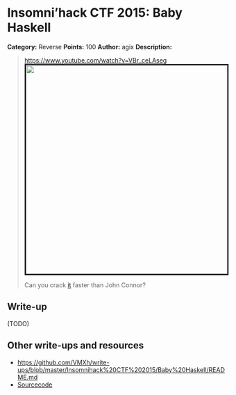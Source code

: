 # Insomni’hack CTF 2015: Baby Haskell

**Category:** Reverse
**Points:** 100
**Author:** agix
**Description:**

> <https://www.youtube.com/watch?v=VBr_ceLAseg>
> <a href="http://www.youtube.com/watch?v=VBr_ceLAseg"><img src="http://img.youtube.com/vi/VBr_ceLAseg/0.jpg" border="3" width="640" height="480"/></a>
>
> Can you crack [it](baby_haskell_f87b6ffca5f977d2ac493ecb12636cba) faster than John Connor?

## Write-up

(TODO)

## Other write-ups and resources

* <https://github.com/VMXh/write-ups/blob/master/Insomnihack%20CTF%202015/Baby%20Haskell/README.md>
* [Sourcecode](https://github.com/Insomnihack/Teaser-2015/tree/master/Baby_Haskell)
